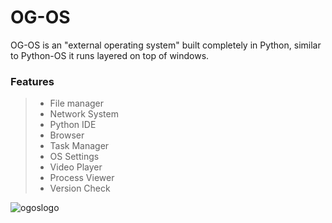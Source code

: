 # OG-OS
OG-OS is an "external operating system" built completely in Python, similar to Python-OS it runs layered on top of windows.

### Features
> * File manager
> * Network System
> * Python IDE
> * Browser
> * Task Manager
> * OS Settings
> * Video Player
> * Process Viewer
> * Version Check


![ogoslogo](https://github.com/user-attachments/assets/5b185b7e-ecdb-44a4-9fd0-181baaa4edad)
